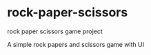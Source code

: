 # rock-paper-scissors
rock paper scissors game project

A simple rock papers and scissors game with UI
